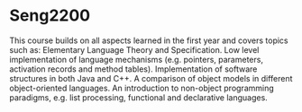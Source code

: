 # Seng2200
This course builds on all aspects learned in the first year and covers topics such as:
Elementary Language Theory and Specification. 
Low level implementation of language mechanisms (e.g. pointers, parameters, activation records and method tables).
Implementation of software structures in both Java and C++.
A comparison of object models in different object-oriented languages.
An introduction to non-object programming paradigms, e.g. list processing, functional and declarative languages.
